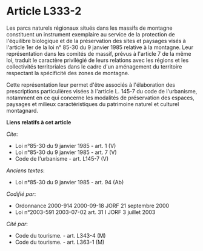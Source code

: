 # Article L333-2

Les parcs naturels régionaux situés dans les massifs de montagne constituent un instrument exemplaire au service de la
protection de l'équilibre biologique et de la préservation des sites et paysages visés à l'article 1er de la loi n° 85-30 du
9 janvier 1985 relative à la montagne. Leur représentation dans les comités de massif, prévus à l'article 7 de la même loi,
traduit le caractère privilégié de leurs relations avec les régions et les collectivités territoriales dans le cadre d'un
aménagement du territoire respectant la spécificité des zones de montagne. 

Cette représentation leur permet d'être associés à l'élaboration des prescriptions particulières visées à l'article L. 145-7
du code de l'urbanisme, notamment en ce qui concerne les modalités de préservation des espaces, paysages et milieux
caractéristiques du patrimoine naturel et culturel montagnard.

**Liens relatifs à cet article**

_Cite_:

  - Loi n°85-30 du 9 janvier 1985 - art. 1 (V)
  - Loi n°85-30 du 9 janvier 1985 - art. 7 (V)
  - Code de l'urbanisme - art. L145-7 (V)

_Anciens textes_:

  - Loi n°85-30 du 9 janvier 1985 - art. 94 (Ab)

_Codifié par_:

  - Ordonnance 2000-914 2000-09-18 JORF 21 septembre 2000
  - Loi n°2003-591 2003-07-02 art. 31 I JORF 3 juillet 2003

_Cité par_:

  - Code du tourisme. - art. L343-4 (M)
  - Code du tourisme. - art. L363-1 (M)
